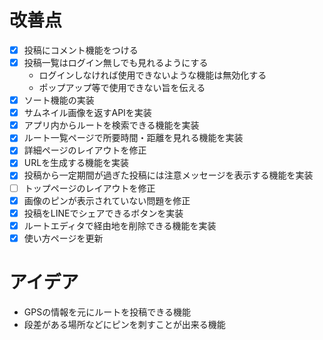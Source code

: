 # 改善点
- [x] 投稿にコメント機能をつける
- [x] 投稿一覧はログイン無しでも見れるようにする
  - ログインしなければ使用できないような機能は無効化する
  - ポップアップ等で使用できない旨を伝える
- [x] ソート機能の実装
- [x] サムネイル画像を返すAPIを実装
- [x] アプリ内からルートを検索できる機能を実装
- [x] ルート一覧ページで所要時間・距離を見れる機能を実装
- [x] 詳細ページのレイアウトを修正
- [x] URLを生成する機能を実装
- [x] 投稿から一定期間が過ぎた投稿には注意メッセージを表示する機能を実装
- [ ] トップページのレイアウトを修正
- [x] 画像のピンが表示されていない問題を修正
- [x] 投稿をLINEでシェアできるボタンを実装
- [x] ルートエディタで経由地を削除できる機能を実装
- [x] 使い方ページを更新

# アイデア
- GPSの情報を元にルートを投稿できる機能
- 段差がある場所などにピンを刺すことが出来る機能